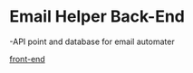 # Email Helper Back-End

-API point and database for email automater


<a href="https://github.com/cooljasonmelton/email-helper"> front-end </a>
